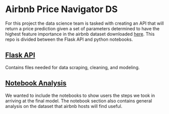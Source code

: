 # Airbnb Price Navigator DS 

For this project the data science team is tasked with creating an API that will return a price prediction given a set of parameters determined to have the highest feature importance in the airbnb dataset downloaded [here](http://insideairbnb.com/get-the-data.html). This repo is divided between the Flask API and python notebooks. <br>

## [Flask API](https://github.com/Airbnb-Price-Navigator/airbnb_pricing_ds/tree/master/eb-flask) 
Contains files needed for data scraping, cleaning, and modeling. 

## [Notebook Analysis](https://github.com/Airbnb-Price-Navigator/airbnb_pricing_ds/tree/master/notebooks)
We wanted to include the notebooks to show users the steps we took in arriving at the final model. The notebook section also contains general analysis on the dataset that airbnb hosts will find useful. 
